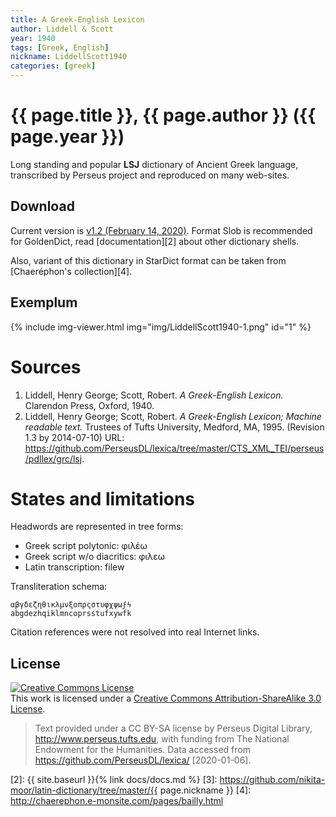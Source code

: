 ```yaml
---
title: A Greek-English Lexicon
author: Liddell & Scott
year: 1940
tags: [Greek, English]
nickname: LiddellScott1940
categories: [greek]
---
```

# {{ page.title }}, {{ page.author }} ({{ page.year }})

Long standing and popular **LSJ** dictionary of Ancient Greek language, transcribed by Perseus project and reproduced on many web-sites.


## Download

Current version is [v1.2 (February 14, 2020)][1]. Format Slob is recommended for GoldenDict, read [documentation][2] about other dictionary shells.

Also, variant of this dictionary in StarDict format can be taken from [Chaeréphon's collection][4].


## Exemplum

<!--
<a class="spotlight" href="img/LiddellScott1940-1.png" data-control="close">
    <img src="img/LiddellScott1940-1.png" height="200">
</a>
-->

{% include img-viewer.html img="img/LiddellScott1940-1.png" id="1" %}


# Sources

1. Liddell, Henry George; Scott, Robert. _A Greek-English Lexicon._ Clarendon Press, Oxford, 1940.
1. Liddell, Henry George; Scott, Robert. _A Greek-English Lexicon; Machine readable text._ Trustees of Tufts University, Medford, MA, 1995. (Revision 1.3 by 2014-07-10) URL: <https://github.com/PerseusDL/lexica/tree/master/CTS_XML_TEI/perseus/pdllex/grc/lsj>.


# States and limitations

Headwords are represented in tree forms:

* Greek script polytonic: φιλέω
* Greek script w/o diacritics: φιλεω
* Latin transcription: filew

Transliteration schema:

```
αβγδεζηθικλμνξοπρςστυφχψωϝϟ
abgdezhqiklmncoprsstufxywfk
```

Citation references were not resolved into real Internet links.


## License

<a rel="license" href="https://creativecommons.org/licenses/by-sa/3.0/us/">
<img alt="Creative Commons License"
     style="border-width:0"
     src="https://i.creativecommons.org/l/by-sa/3.0/88x31.png" />
</a><br />This work is licensed under a <a rel="license" href="https://creativecommons.org/licenses/by-sa/3.0/">Creative Commons Attribution-ShareAlike 3.0 License</a>.

> Text provided under a CC BY-SA license by Perseus Digital Library, <http://www.perseus.tufts.edu>, with funding from The National Endowment for the Humanities. Data accessed from <https://github.com/PerseusDL/lexica/> [2020-01-06].




[1]: https://github.com/nikita-moor/latin-dictionary/releases/tag/2020-02-14
[2]: {{ site.baseurl }}{% link docs/docs.md %}
[3]: https://github.com/nikita-moor/latin-dictionary/tree/master/{{ page.nickname }}
[4]: http://chaerephon.e-monsite.com/pages/bailly.html

